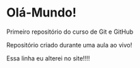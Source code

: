 # Olá-Mundo!
 Primeiro repositório do curso de Git e GitHub

Repositório criado durante uma aula ao vivo!

Essa linha eu alterei no site!!!!
